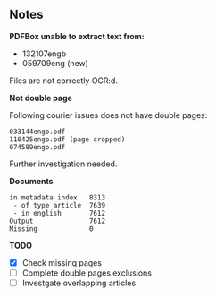 
## Notes
**PDFBox unable to extract text from:**

- 132107engb
- 059709eng (new)

Files are not correctly OCR:d.

**Not double page**

Following courier issues does not have double pages:

    033144engo.pdf
    110425engo.pdf (page cropped)
    074589engo.pdf

Further investigation needed.

**Documents**

	in metadata index   8313
	 - of type article  7639
	 - in english       7612
    Output              7612
    Missing             0

**TODO**

- [x] Check missing pages
- [ ] Complete double pages exclusions
- [ ] Investgate overlapping articles
